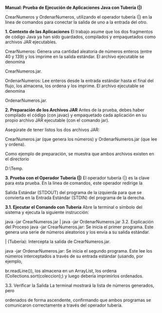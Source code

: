 **Manual: Prueba de Ejecución de Aplicaciones Java con Tubería (|)**

CrearNumeros y OrdenarNumeros, utilizando el operador tubería (|) en la línea de comandos para conectar la salida de uno a la entrada del otro.


**1. Contexto de las Aplicaciones**
El trabajo asume que los dos fragmentos de código Java ya han sido guardados, compilados y empaquetados como archivos JAR ejecutables.


CrearNumeros: Genera una cantidad aleatoria de números enteros (entre 40 y 139) y los imprime en la salida estándar. El archivo ejecutable se denomina 


CrearNumeros.jar.


OrdenarNumeros: Lee enteros desde la entrada estándar hasta el final del flujo, los almacena, los ordena y los imprime. El archivo ejecutable se denomina 


OrdenarNumeros.jar.

**2. Preparación de los Archivos JAR**
Antes de la prueba, debes haber compilado el código (con javac) y empaquetado cada aplicación en su propio archivo JAR ejecutable (con el comando jar).

Asegúrate de tener listos los dos archivos JAR: 

CrearNumeros.jar (que genera los números) y OrdenarNumeros.jar (que lee y ordena).

Como ejemplo de preparación, se muestra que ambos archivos existen en el directorio 

D:\Temp.


**3. Prueba con el Operador Tubería (|)**
El operador tubería (|) es la clave para esta prueba. En la línea de comandos, este operador redirige la 

Salida Estándar (STDOUT) del programa de la izquierda para que se convierta en la Entrada Estándar (STDIN) del programa de la derecha.

**3.1. Ejecutar el Comando con Tubería**
Abre la terminal o símbolo del sistema y ejecuta la siguiente instrucción:


java -jar CrearNumeros.jar | java -jar OrdenarNumeros.jar
3.2. Explicación del Proceso
java -jar CrearNumeros.jar: Se inicia el primer programa. Este genera una serie de números aleatorios y los envía a su salida estándar.


| (Tubería): Intercepta la salida de CrearNumeros.jar.

java -jar OrdenarNumeros.jar: Se inicia el segundo programa. Este lee los números interceptados a través de su entrada estándar (usando, por ejemplo, 

br.readLine()), los almacena en un ArrayList, los ordena (Collections.sort(coleccion);) y luego debería imprimirlos ordenados.



3.3. Verificar la Salida
La terminal mostrará la lista de números generados, pero 

ordenados de forma ascendente, confirmando que ambos programas se comunicaron correctamente a través del operador tubería.
